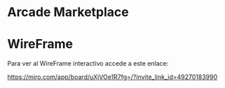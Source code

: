 # Arcade Marketplace

# WireFrame
Para ver al WireFrame interactivo accede a este enlace:
 
https://miro.com/app/board/uXjVOe1R7fg=/?invite_link_id=49270183990

